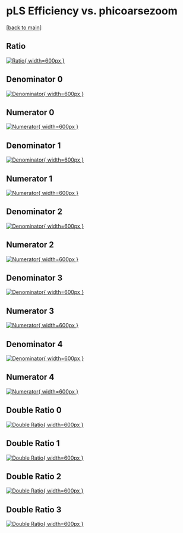 # pLS Efficiency vs. phicoarsezoom

[[back to main](./)]



## Ratio

[![Ratio](../mtv/var/pLS_loweta_211_1_eff_phicoarsezoom.png){ width=600px }](../mtv/var/pLS_loweta_211_1_eff_phicoarsezoom.pdf)

## Denominator 0

[![Denominator](../mtv/den/pLS_loweta_211_1_eff_phicoarsezoom_den0.png){ width=600px }](../mtv/den/pLS_loweta_211_1_eff_phicoarsezoom_den0.pdf)

## Numerator 0

[![Numerator](../mtv/num/pLS_loweta_211_1_eff_phicoarsezoom_num0.png){ width=600px }](../mtv/num/pLS_loweta_211_1_eff_phicoarsezoom_num0.pdf)

## Denominator 1

[![Denominator](../mtv/den/pLS_loweta_211_1_eff_phicoarsezoom_den1.png){ width=600px }](../mtv/den/pLS_loweta_211_1_eff_phicoarsezoom_den1.pdf)

## Numerator 1

[![Numerator](../mtv/num/pLS_loweta_211_1_eff_phicoarsezoom_num1.png){ width=600px }](../mtv/num/pLS_loweta_211_1_eff_phicoarsezoom_num1.pdf)

## Denominator 2

[![Denominator](../mtv/den/pLS_loweta_211_1_eff_phicoarsezoom_den2.png){ width=600px }](../mtv/den/pLS_loweta_211_1_eff_phicoarsezoom_den2.pdf)

## Numerator 2

[![Numerator](../mtv/num/pLS_loweta_211_1_eff_phicoarsezoom_num2.png){ width=600px }](../mtv/num/pLS_loweta_211_1_eff_phicoarsezoom_num2.pdf)

## Denominator 3

[![Denominator](../mtv/den/pLS_loweta_211_1_eff_phicoarsezoom_den3.png){ width=600px }](../mtv/den/pLS_loweta_211_1_eff_phicoarsezoom_den3.pdf)

## Numerator 3

[![Numerator](../mtv/num/pLS_loweta_211_1_eff_phicoarsezoom_num3.png){ width=600px }](../mtv/num/pLS_loweta_211_1_eff_phicoarsezoom_num3.pdf)

## Denominator 4

[![Denominator](../mtv/den/pLS_loweta_211_1_eff_phicoarsezoom_den4.png){ width=600px }](../mtv/den/pLS_loweta_211_1_eff_phicoarsezoom_den4.pdf)

## Numerator 4

[![Numerator](../mtv/num/pLS_loweta_211_1_eff_phicoarsezoom_num4.png){ width=600px }](../mtv/num/pLS_loweta_211_1_eff_phicoarsezoom_num4.pdf)

## Double Ratio 0

[![Double Ratio](../mtv/ratio/pLS_loweta_211_1_eff_phicoarsezoom_ratio0.png){ width=600px }](../mtv/ratio/pLS_loweta_211_1_eff_phicoarsezoom_ratio0.pdf)

## Double Ratio 1

[![Double Ratio](../mtv/ratio/pLS_loweta_211_1_eff_phicoarsezoom_ratio1.png){ width=600px }](../mtv/ratio/pLS_loweta_211_1_eff_phicoarsezoom_ratio1.pdf)

## Double Ratio 2

[![Double Ratio](../mtv/ratio/pLS_loweta_211_1_eff_phicoarsezoom_ratio2.png){ width=600px }](../mtv/ratio/pLS_loweta_211_1_eff_phicoarsezoom_ratio2.pdf)

## Double Ratio 3

[![Double Ratio](../mtv/ratio/pLS_loweta_211_1_eff_phicoarsezoom_ratio3.png){ width=600px }](../mtv/ratio/pLS_loweta_211_1_eff_phicoarsezoom_ratio3.pdf)

